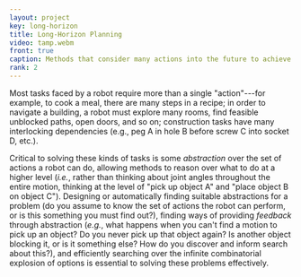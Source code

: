 ```yaml
---
layout: project
key: long-horizon
title: Long-Horizon Planning
video: tamp.webm
front: true
caption: Methods that consider many actions into the future to achieve complex tasks.
rank: 2
---
```


Most tasks faced by a robot require more than a single "action"---for example, to cook a meal, there are many steps in a recipe; in order to navigate a building, a robot must explore many rooms, find feasible unblocked paths, open doors, and so on; construction tasks have many interlocking dependencies (e.g., peg A in hole B before screw C into socket D, etc.).

Critical to solving these kinds of tasks is some *abstraction* over the set of actions a robot can do, allowing methods to reason over what to do at a higher level (*i.e.*, rather than thinking about joint angles throughout the entire motion, thinking at the level of "pick up object A" and "place object B on object C"). Designing or automatically finding suitable abstractions for a problem (do you assume to know the set of actions the robot can perform, or is this something you must find out?), finding ways of providing *feedback* through abstraction (*e.g.*, what happens when you can't find a motion to pick up an object? Do you never pick up that object again? Is another object blocking it, or is it something else? How do you discover and inform search about this?), and efficiently searching over the infinite combinatorial explosion of options is essential to solving these problems effectively.
